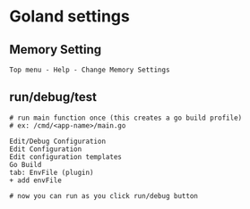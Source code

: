 # Goland settings

## Memory Setting

```
Top menu - Help - Change Memory Settings
```

## run/debug/test

```
# run main function once (this creates a go build profile)
# ex: /cmd/<app-name>/main.go

Edit/Debug Configuration
Edit Configuration
Edit configuration templates
Go Build
tab: EnvFile (plugin)
+ add envFile

# now you can run as you click run/debug button
```
